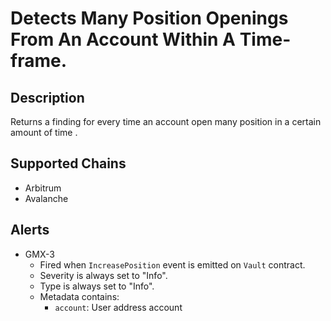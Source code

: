 # Detects Many Position Openings From An Account Within A Time-frame. 

## Description

Returns a finding for every time an account open many position in a certain amount of time .

## Supported Chains

- Arbitrum
- Avalanche

## Alerts

- GMX-3
  - Fired when `IncreasePosition` event is emitted on `Vault` contract.
  - Severity is always set to "Info".
  - Type is always set to "Info".
  - Metadata contains:
    - `account`: User address account
